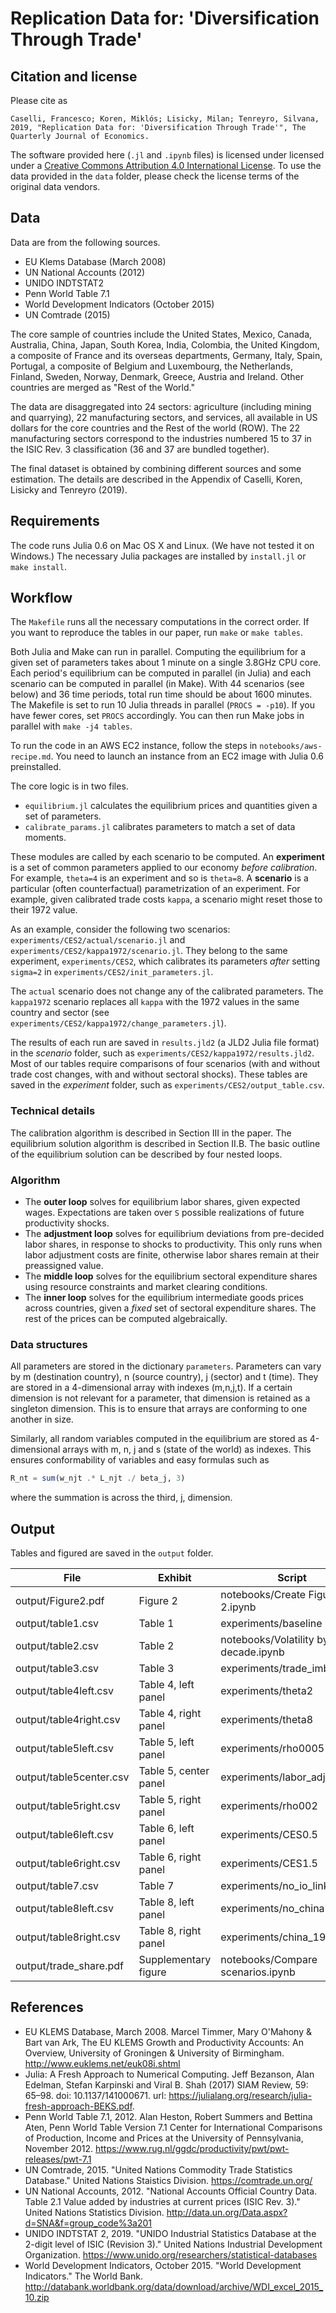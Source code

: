 # Replication Data for: 'Diversification Through Trade'
## Citation and license
Please cite as

	Caselli, Francesco; Koren, Miklós; Lisicky, Milan; Tenreyro, Silvana, 2019, "Replication Data for: 'Diversification Through Trade'", The Quarterly Journal of Economics.

The software provided here (`.jl` and `.ipynb` files) is licensed under licensed under a [Creative Commons Attribution 4.0 International License](https://creativecommons.org/licenses/by/4.0/). To use the data provided in the `data` folder, please check the license terms of the original data vendors.

## Data
Data are from the following sources.
- EU Klems Database (March 2008)
- UN National Accounts (2012)
- UNIDO INDTSTAT2
- Penn World Table 7.1
- World Development Indicators (October 2015)
- UN Comtrade (2015)

The core sample of countries include the United States, Mexico, Canada,
Australia, China, Japan, South Korea, India, Colombia, the United Kingdom, a
composite of France and its overseas departments, Germany, Italy, Spain,
Portugal, a composite of Belgium and Luxembourg, the Netherlands, Finland,
Sweden, Norway, Denmark, Greece, Austria and Ireland. Other countries are merged as "Rest of the World."

The data are disaggregated into 24 sectors: agriculture (including mining
and quarrying), 22 manufacturing sectors, and services, all available in US
dollars for the core countries and the Rest of the world (ROW). The 22
manufacturing sectors correspond to the industries numbered 15 to 37 in the
ISIC Rev. 3 classification (36 and 37 are bundled together).

The final dataset is obtained by combining different sources and some
estimation. The details are described in the Appendix of Caselli, Koren, Lisicky and Tenreyro (2019).

## Requirements
The code runs Julia 0.6 on Mac OS X and Linux. (We have not tested it on Windows.) The necessary Julia packages are installed by `install.jl` or `make install`.

## Workflow
The `Makefile` runs all the necessary computations in the correct order. If you want to reproduce the tables in our paper, run `make` or `make tables`.

Both Julia and Make can run in parallel. Computing the equilibrium for a given set of parameters takes about 1 minute on a single 3.8GHz CPU core. Each period's equilibrium can be computed in parallel (in Julia) and each scenario can be computed in parallel (in Make). With 44 scenarios (see below) and 36 time periods, total run time should be about 1600 minutes. The Makefile is set to run 10 Julia threads in parallel (`PROCS = -p10`). If you have fewer cores, set `PROCS` accordingly.  You can then run Make jobs in parallel with `make -j4 tables`. 

To run the code in an AWS EC2 instance, follow the steps in `notebooks/aws-recipe.md`. You need to launch an instance from an EC2 image with Julia 0.6 preinstalled.

The core logic is in two files.
- `equilibrium.jl` calculates the equilibrium prices and quantities given a set of parameters.
- `calibrate_params.jl` calibrates parameters to match a set of data moments.

These modules are called by each scenario to be computed. An __experiment__ is a set of common parameters applied to our economy *before calibration*. For example, `theta=4` is an experiment and so is `theta=8`. A __scenario__ is a particular (often counterfactual) parametrization of an experiment. For example, given calibrated trade costs `kappa`, a scenario might reset those to their 1972 value.

As an example, consider the following two scenarios: `experiments/CES2/actual/scenario.jl` and `experiments/CES2/kappa1972/scenario.jl`. They belong to the same experiment, `experiments/CES2`, which calibrates its parameters *after* setting `sigma=2` in `experiments/CES2/init_parameters.jl`. 

The `actual` scenario does not change any of the calibrated parameters. The `kappa1972` scenario replaces all `kappa` with the 1972 values in the same country and sector (see `experiments/CES2/kappa1972/change_parameters.jl`).

The results of each run are saved in `results.jld2` (a JLD2 Julia file format) in the _scenario_ folder, such as `experiments/CES2/kappa1972/results.jld2`. Most of our tables require comparisons of four scenarios (with and without trade cost changes, with and without sectoral shocks). These tables are saved in the _experiment_ folder, such as `experiments/CES2/output_table.csv`.

### Technical details
The calibration algorithm is described in Section III in the paper. The equilibrium solution algorithm is described in Section II.B. The basic outline of the equilibrium solution can be described by four nested loops.

### Algorithm
- The __outer loop__ solves for equilibrium labor shares, given expected wages. Expectations are taken over `S` possible realizations of future productivity shocks.
- The __adjustment loop__ solves for equilibrium deviations from pre-decided labor shares, in response to shocks to productivity. This only runs when labor adjustment costs are finite, otherwise labor shares remain at their preassigned value.
- The __middle loop__ solves for the equilibrium sectoral expenditure shares using resource constraints and market clearing conditions.
- The __inner loop__ solves for the equilibrium intermediate goods prices across countries, given a _fixed_ set of sectoral expenditure shares. The rest of the prices can be computed algebraically.

### Data structures
All parameters are stored in the dictionary `parameters`. Parameters can vary by m (destination country), n (source country), j (sector) and t (time). They are stored in a 4-dimensional array with indexes (m,n,j,t). If a certain dimension is not relevant for a parameter, that dimension is retained as a singleton dimension. This is to ensure that arrays are conforming to one another in size. 

Similarly, all random variables computed in the equilibrium are stored as 4-dimensional arrays with m, n, j and s (state of the world) as indexes. This ensures conformability of variables and easy formulas such as
```julia
R_nt = sum(w_njt .* L_njt ./ beta_j, 3)
```
where the summation is across the third, j, dimension.

## Output
Tables and figured are saved in the `output` folder.

 File                   | Exhibit               | Script
------------------------|-----------------------|--------------------------------------
output/Figure2.pdf      | Figure 2              | notebooks/Create Figure 2.ipynb
output/table1.csv       | Table 1               | experiments/baseline
output/table2.csv       | Table 2               | notebooks/Volatility by decade.ipynb
output/table3.csv       | Table 3               | experiments/trade_imbalance
output/table4left.csv   | Table 4, left panel   | experiments/theta2
output/table4right.csv  | Table 4, right panel  | experiments/theta8
output/table5left.csv   | Table 5, left panel   | experiments/rho0005
output/table5center.csv | Table 5, center panel | experiments/labor_adjustment
output/table5right.csv  | Table 5, right panel  | experiments/rho002
output/table6left.csv   | Table 6, left panel   | experiments/CES0.5
output/table6right.csv  | Table 6, right panel  | experiments/CES1.5
output/table7.csv       | Table 7               | experiments/no_io_linkages
output/table8left.csv   | Table 8, left panel   | experiments/no_china
output/table8right.csv  | Table 8, right panel  | experiments/china_1972
output/trade_share.pdf  | Supplementary figure  | notebooks/Compare scenarios.ipynb

## References
- EU KLEMS Database, March 2008. Marcel Timmer, Mary O'Mahony & Bart van Ark, The EU KLEMS Growth and Productivity Accounts: An Overview, University of Groningen & University of Birmingham. http://www.euklems.net/euk08i.shtml
- Julia: A Fresh Approach to Numerical Computing. Jeff Bezanson, Alan Edelman, Stefan Karpinski and Viral B. Shah (2017) SIAM Review, 59: 65–98. doi: 10.1137/141000671. url: https://julialang.org/research/julia-fresh-approach-BEKS.pdf.
- Penn World Table 7.1, 2012. Alan Heston, Robert Summers and Bettina Aten, Penn World Table Version 7.1 Center for International Comparisons of Production, Income and Prices at the University of Pennsylvania, November 2012. https://www.rug.nl/ggdc/productivity/pwt/pwt-releases/pwt-7.1
- UN Comtrade, 2015. "United Nations Commodity Trade Statistics Database." United Nations Staistics Division. https://comtrade.un.org/
- UN National Accounts, 2012. "National Accounts Official Country Data. Table 2.1 Value added by industries at current prices (ISIC Rev. 3)." United Nations Statistics Division. http://data.un.org/Data.aspx?d=SNA&f=group_code%3a201
- UNIDO INDTSTAT 2, 2019. "UNIDO Industrial Statistics Database at the 2-digit level of ISIC (Revision 3)."  United Nations Industrial Development Organization. https://www.unido.org/researchers/statistical-databases
- World Development Indicators, October 2015. "World Development Indicators." The World Bank. http://databank.worldbank.org/data/download/archive/WDI_excel_2015_10.zip